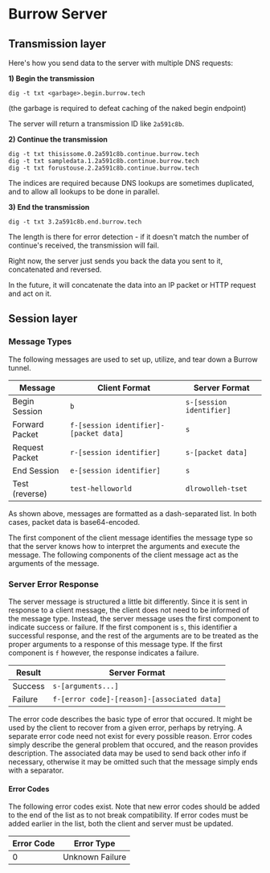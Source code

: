 # Burrow Server

## Transmission layer
Here's how you send data to the server with multiple DNS requests:

**1) Begin the transmission**
```
dig -t txt <garbage>.begin.burrow.tech
```
(the garbage is required to defeat caching of the naked begin endpoint)

The server will return a transmission ID like `2a591c8b`.

**2) Continue the transmission**
```
dig -t txt thisissome.0.2a591c8b.continue.burrow.tech
dig -t txt sampledata.1.2a591c8b.continue.burrow.tech
dig -t txt forustouse.2.2a591c8b.continue.burrow.tech
```
The indices are required because DNS lookups are sometimes duplicated, and to allow all lookups to be done in parallel.

**3) End the transmission**
```
dig -t txt 3.2a591c8b.end.burrow.tech
```
The length is there for error detection - if it doesn't match the number of continue's received, the transmission will fail.

Right now, the server just sends you back the data you sent to it, concatenated and reversed.

In the future, it will concatenate the data into an IP packet or HTTP request and act on it.


## Session layer

### Message Types

The following messages are used to set up, utilize, and tear down a Burrow tunnel.

| Message        | Client Format                          | Server Format            |
|----------------|----------------------------------------|--------------------------|
| Begin Session  | `b`                                    | `s-[session identifier]` |
| Forward Packet | `f-[session identifier]-[packet data]` | `s`                      |
| Request Packet | `r-[session identifier]`               | `s-[packet data]`        |
| End Session    | `e-[session identifier]`               | `s`                      |
| Test (reverse) | `test-helloworld`                      | `dlrowolleh-tset`        |

As shown above, messages are formatted as a dash-separated list. In both cases, packet data is base64-encoded.

The first component of the client message identifies the message type so that the server knows how to
interpret the arguments and execute the message. The following components of the client message act
as the arguments of the message.

### Server Error Response

The server message is structured a little bit differently. Since it is sent in response to a client message,
the client does not need to be informed of the message type. Instead, the server message uses the first
component to indicate success or failure. If the first component is `s`, this identifier a successful response,
and the rest of the arguments are to be treated as the proper arguments to a response of this message type.
If the first component is `f` however, the response indicates a failure.

| Result  | Server Format                               |
|---------|---------------------------------------------|
| Success | `s-[arguments...]`                          |
| Failure | `f-[error code]-[reason]-[associated data]` |

The error code describes the basic type of error that occured. It might be used by the client to recover
from a given error, perhaps by retrying. A separate error code need not exist for every possible reason.
Error codes simply describe the general problem that occured, and the reason provides description. The
associated data may be used to send back other info if necessary, otherwise it may be omitted such that the
message simply ends with a separator.

#### Error Codes

The following error codes exist. Note that new error codes should be added to the end of the list as to not
break compatibility. If error codes must be added earlier in the list, both the client and server must be
updated.

| Error Code | Error Type      |
|------------|-----------------|
| 0          | Unknown Failure |
